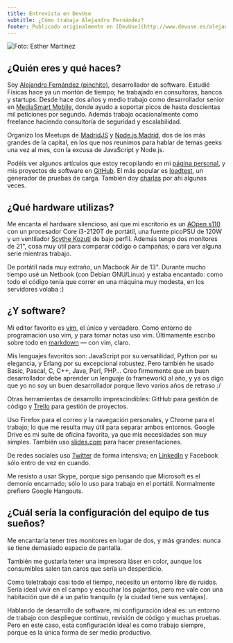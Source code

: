 ```yaml
---
title: Entrevista en DevUse
subtitle: ¿Cómo trabaja Alejandro Fernández?
footer: Publicado originalmente en [DevUse](http://www.devuse.es/alejandro-fernandez/) el 2015-10-26.
---
```


![Foto: Esther Martínez](pics/pinchito.jpg "Alejandro Fernández")

## ¿Quién eres y qué haces?

Soy [Alejandro Fernández (pinchito)](https://twitter.com/pinchito), desarrollador de software. Estudié Físicas hace ya un montón de tiempo; he trabajado en consultoras, bancos y startups. Desde hace dos años y medio trabajo como desarrollador senior en [MediaSmart Mobile](http://mediasmart.es/es/inicio/), donde ayudo a soportar picos de hasta doscientas mil peticiones por segundo. Además trabajo ocasionalmente como freelance haciendo consultoría de seguridad y escalabilidad.

Organizo los Meetups de [MadridJS](http://www.meetup.com/es/madridjs/) y [Node.js Madrid](http://www.meetup.com/es/Node-js-Madrid/), dos de los más grandes de la capital, en los que nos reunimos para hablar de temas geeks una vez al mes, con la excusa de JavaScript y Node.js.

Podéis ver algunos artículos que estoy recopilando en mi [página personal](http://alexfernandez.github.io/), y mis proyectos de software en [GitHub](https://github.com/alexfernandez/). El más popular es [loadtest](https://github.com/alexfernandez/loadtest), un generador de pruebas de carga. También doy [charlas](http://lanyrd.com/profile/pinchito/) por ahí algunas veces.

## ¿Qué hardware utilizas?

Me encanta el hardware silencioso, así que mi escritorio es un [AOpen s110](http://global.aopen.com/products_detail.aspx?auno=2860) con un procesador Core i3-2120T de portátil, una fuente picoPSU de 120W y un ventilador [Scythe Kozuti](http://www.scythe-eu.com/en/products/cpu-cooler/kozuti-cooler.html) de bajo perfil. Además tengo dos monitores de 21", cosa muy útil para comparar código o campañas; o para ver alguna serie mientras trabajo.

De portátil nada muy extraño, un Macbook Air de 13". Durante mucho tiempo usé un Netbook (con Debian GNU/Linux) y estaba encantado: como todo el código tenía que correr en una máquina muy modesta, en los servidores volaba :)

## ¿Y software?

Mi editor favorito es [vim](http://www.vim.org/), el único y verdadero. Como entorno de programación uso vim, y para tomar notas uso vim. Últimamente escribo sobre todo en [markdown](https://daringfireball.net/projects/markdown/) — con vim, claro.

Mis lenguajes favoritos son: JavaScript por su versatilidad, Python por su elegancia, y Erlang por su excepcional robustez. Pero también he usado Basic, Pascal, C, C++, Java, Perl, PHP... Creo firmemente que un buen desarrollador debe aprender un lenguaje (o framework) al año, y ya os digo que yo no soy un buen desarrollador porque llevo varios años de retraso :/

Otras herramientas de desarrollo imprescindibles: GitHub para gestión de código y [Trello](https://trello.com/) para gestión de proyectos.

Uso Firefox para el correo y la navegación personales, y Chrome para el trabajo; lo que me resulta muy útil para separar ambos entornos. Google Drive es mi suite de oficina favorita, ya que mis necesidades son muy simples. También uso [slides.com](https://slides.com/alexfernandez) para hacer presentaciones.

De redes sociales uso [Twitter](https://twitter.com/pinchito) de forma intensiva; en [LinkedIn](https://www.linkedin.com/in/alexfer) y Facebook sólo entro de vez en cuando.

Me resisto a usar Skype, porque sigo pensando que Microsoft es el demonio encarnado; sólo lo uso para trabajo en el portátil. Normalmente prefiero Google Hangouts.

## ¿Cuál sería la configuración del equipo de tus sueños?

Me encantaría tener tres monitores en lugar de dos, y más grandes: nunca se tiene demasiado espacio de pantalla.

También me gustaría tener una impresora láser en color, aunque los consumibles salen tan caros que sería un desperdicio.

Como teletrabajo casi todo el tiempo, necesito un entorno libre de ruidos. Sería ideal vivir en el campo y escuchar los pajaritos, pero me vale con una habitación que dé a un patio tranquilo (y la ciudad tiene sus ventajas).

Hablando de desarrollo de software, mi configuración ideal es: un entorno de trabajo con despliegue continuo, revisión de código y muchas pruebas. Pero en este caso, esta configuración ideal es como trabajo siempre, porque es la única forma de ser medio productivo.

